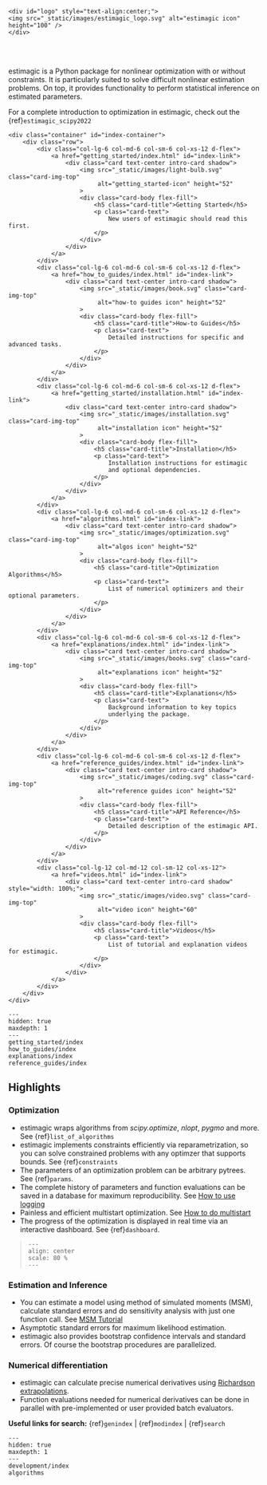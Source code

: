 ```{raw} html
<div id="logo" style="text-align:center;">
<img src="_static/images/estimagic_logo.svg" alt="estimagic icon" height="100" />
</div>
```

<br>
<br>

estimagic is a Python package for nonlinear optimization with or without constraints. It
is particularly suited to solve difficult nonlinear estimation problems. On top, it
provides functionality to perform statistical inference on estimated parameters.

For a complete introduction to optimization in estimagic, check out the
{ref}`estimagic_scipy2022`

```{raw} html
<div class="container" id="index-container">
    <div class="row">
        <div class="col-lg-6 col-md-6 col-sm-6 col-xs-12 d-flex">
            <a href="getting_started/index.html" id="index-link">
                <div class="card text-center intro-card shadow">
                    <img src="_static/images/light-bulb.svg" class="card-img-top"
                         alt="getting_started-icon" height="52"
                    >
                    <div class="card-body flex-fill">
                        <h5 class="card-title">Getting Started</h5>
                        <p class="card-text">
                            New users of estimagic should read this first.
                        </p>
                    </div>
                </div>
            </a>
        </div>
        <div class="col-lg-6 col-md-6 col-sm-6 col-xs-12 d-flex">
            <a href="how_to_guides/index.html" id="index-link">
                <div class="card text-center intro-card shadow">
                    <img src="_static/images/book.svg" class="card-img-top"
                         alt="how-to guides icon" height="52"
                    >
                    <div class="card-body flex-fill">
                        <h5 class="card-title">How-to Guides</h5>
                        <p class="card-text">
                            Detailed instructions for specific and advanced tasks.
                        </p>
                    </div>
                </div>
            </a>
        </div>
        <div class="col-lg-6 col-md-6 col-sm-6 col-xs-12 d-flex">
            <a href="getting_started/installation.html" id="index-link">
                <div class="card text-center intro-card shadow">
                    <img src="_static/images/installation.svg" class="card-img-top"
                         alt="installation icon" height="52"
                    >
                    <div class="card-body flex-fill">
                        <h5 class="card-title">Installation</h5>
                        <p class="card-text">
                            Installation instructions for estimagic
                            and optional dependencies.
                        </p>
                    </div>
                </div>
            </a>
        </div>
        <div class="col-lg-6 col-md-6 col-sm-6 col-xs-12 d-flex">
            <a href="algorithms.html" id="index-link">
                <div class="card text-center intro-card shadow">
                    <img src="_static/images/optimization.svg" class="card-img-top"
                         alt="algos icon" height="52"
                    >
                    <div class="card-body flex-fill">
                        <h5 class="card-title">Optimization Algorithms</h5>
                        <p class="card-text">
                            List of numerical optimizers and their optional parameters.
                        </p>
                    </div>
                </div>
            </a>
        </div>
        <div class="col-lg-6 col-md-6 col-sm-6 col-xs-12 d-flex">
            <a href="explanations/index.html" id="index-link">
                <div class="card text-center intro-card shadow">
                    <img src="_static/images/books.svg" class="card-img-top"
                         alt="explanations icon" height="52"
                    >
                    <div class="card-body flex-fill">
                        <h5 class="card-title">Explanations</h5>
                        <p class="card-text">
                            Background information to key topics
                            underlying the package.
                        </p>
                    </div>
                </div>
            </a>
        </div>
        <div class="col-lg-6 col-md-6 col-sm-6 col-xs-12 d-flex">
            <a href="reference_guides/index.html" id="index-link">
                <div class="card text-center intro-card shadow">
                    <img src="_static/images/coding.svg" class="card-img-top"
                         alt="reference guides icon" height="52"
                    >
                    <div class="card-body flex-fill">
                        <h5 class="card-title">API Reference</h5>
                        <p class="card-text">
                            Detailed description of the estimagic API.
                        </p>
                    </div>
                </div>
            </a>
        </div>
        <div class="col-lg-12 col-md-12 col-sm-12 col-xs-12">
            <a href="videos.html" id="index-link">
                <div class="card text-center intro-card shadow" style="width: 100%;">
                    <img src="_static/images/video.svg" class="card-img-top"
                         alt="video icon" height="60"
                    >
                    <div class="card-body flex-fill">
                        <h5 class="card-title">Videos</h5>
                        <p class="card-text">
                            List of tutorial and explanation videos for estimagic.
                        </p>
                    </div>
                </div>
            </a>
        </div>
    </div>
</div>
```

```{toctree}
---
hidden: true
maxdepth: 1
---
getting_started/index
how_to_guides/index
explanations/index
reference_guides/index
```

## Highlights

### Optimization

- estimagic wraps algorithms from *scipy.optimize*, *nlopt*, *pygmo* and more. See
  {ref}`list_of_algorithms`
- estimagic implements constraints efficiently via reparametrization, so you can solve
  constrained problems with any optimzer that supports bounds. See {ref}`constraints`
- The parameters of an optimization problem can be arbitrary pytrees. See {ref}`params`.
- The complete history of parameters and function evaluations can be saved in a database
  for maximum reproducibility. See [How to use logging]
- Painless and efficient multistart optimization. See [How to do multistart]
- The progress of the optimization is displayed in real time via an interactive
  dashboard. See {ref}`dashboard`.

> ```{image} _static/images/dashboard.gif
> ---
> align: center
> scale: 80 %
> ---
> ```

### Estimation and Inference

- You can estimate a model using method of simulated moments (MSM), calculate standard
  errors and do sensitivity analysis with just one function call. See [MSM Tutorial]
- Asymptotic standard errors for maximum likelihood estimation.
- estimagic also provides bootstrap confidence intervals and standard errors. Of course
  the bootstrap procedures are parallelized.

### Numerical differentiation

- estimagic can calculate precise numerical derivatives using
  [Richardson extrapolations](https://en.wikipedia.org/wiki/Richardson_extrapolation).
- Function evaluations needed for numerical derivatives can be done in parallel with
  pre-implemented or user provided batch evaluators.

**Useful links for search:** {ref}`genindex` | {ref}`modindex` | {ref}`search`

```{toctree}
---
hidden: true
maxdepth: 1
---
development/index
algorithms
```

[how to do multistart]: how_to_guides/optimization/how_to_do_multistart_optimizations
[how to use logging]: how_to_guides/optimization/how_to_use_logging
[msm tutorial]: getting_started/estimation/first_msm_estimation_with_estimagic
